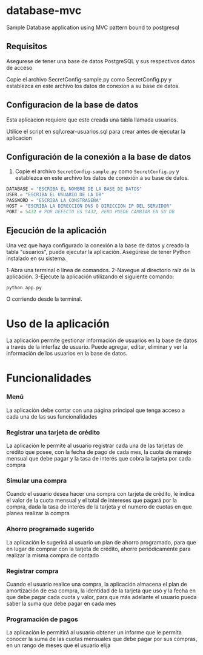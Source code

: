 # database-mvc
Sample Database application using MVC pattern bound to postgresql

## Requisitos

Asegurese de tener una base de datos PostgreSQL y sus respectivos datos de acceso

Copie el archivo SecretConfig-sample.py como SecretConfig.py y establezca en este archivo los
datos de conexion a su base de datos.

## Configuracion de la base de datos

Esta aplicacion requiere que este creada una tabla llamada usuarios.

Utilice el script en sql\crear-usuarios.sql para crear antes de ejecutar la aplicacion


## Configuración de la conexión a la base de datos

1. Copie el archivo `SecretConfig-sample.py` como `SecretConfig.py` y establezca en este archivo los datos de conexión a su base de datos.

```python
DATABASE = "ESCRIBA EL NOMBRE DE LA BASE DE DATOS"
USER = "ESCRIBA EL USUARIO DE LA DB"
PASSWORD = "ESCRIBA LA CONSTRASEÑA"
HOST = "ESCRIBA LA DIRECCION DNS O DIRECCION IP DEL SERVIDOR"
PORT = 5432 # POR DEFECTO ES 5432, PERO PUEDE CAMBIAR EN SU DB
```

## Ejecución de la aplicación
Una vez que haya configurado la conexión a la base de datos y creado la tabla "usuarios", puede ejecutar la aplicación. Asegúrese de tener Python instalado en su sistema.

1-Abra una terminal o línea de comandos.
2-Navegue al directorio raíz de la aplicación.
3-Ejecute la aplicación utilizando el siguiente comando:
```python
python app.py
```
O corriendo desde la terminal.

# Uso de la aplicación
La aplicación permite gestionar información de usuarios en la base de datos a través de la interfaz de usuario. Puede agregar, editar, eliminar y ver la información de los usuarios en la base de datos.

# Funcionalidades
### Menú
La aplicación debe contar con una página principal que tenga acceso a cada una de las sus funcionalidades 

### Registrar una tarjeta de crédito
La aplicación le permite al usuario registrar cada una de las tarjetas de crédito que posee, con la fecha de pago de cada mes, la cuota de manejo mensual que debe pagar y la tasa de interés que cobra la tarjeta por cada compra

### Simular una compra
Cuando el usuario desea hacer una compra con tarjeta de crédito, le indica el valor de la cuota mensual y el total de intereses que pagará por la compra, dada la tasa de interés de la tarjeta y el numero de cuotas en que planea realizar la compra

### Ahorro programado sugerido
La aplicación le sugerirá al usuario un plan de ahorro programado, para que en lugar de comprar con la tarjeta de crédito, ahorre periódicamente para realizar la misma compra de contado

### Registrar compra
Cuando el usuario realice una compra, la aplicación almacena el plan de amortización de esa compra, la identidad de la tarjeta que usó y la fecha en que debe pagar cada cuota y valor, para que más adelante el usuario pueda saber la suma que debe pagar en cada mes

### Programación de pagos
La aplicación le permitirá al usuario obtener un informe que le permita conocer la suma de las cuotas mensuales que debe pagar por sus compras, en un rango de meses que el usuario elija
